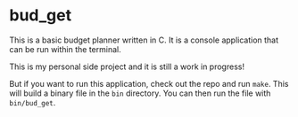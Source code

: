 # bud_get

This is a basic budget planner written in C. It is a console application that can be run within the terminal.

This is my personal side project and it is still a work in progress!

But if you want to run this application, check out the repo and run `make`.
This will build a binary file in the `bin` directory. 
You can then run the file with `bin/bud_get`.

